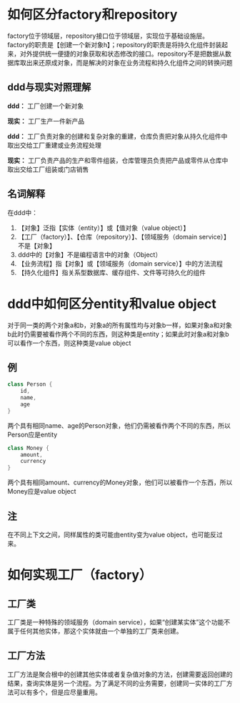 # 如何区分factory和repository

factory位于领域层，repository接口位于领域层，实现位于基础设施层。\
factory的职责是【创建一个新对象h】；repository的职责是将持久化组件封装起来，对外提供统一便捷的对象获取和状态修改的接口。repository不是把数据从数据库取出来还原成对象，而是解决的对象在业务流程和持久化组件之间的转换问题

## ddd与现实对照理解

**ddd：** 工厂创建一个新对象

**现实：** 工厂生产一件新产品

**ddd：** 工厂负责对象的创建和复杂对象的重建，仓库负责把对象从持久化组件中取出交给工厂重建或业务流程处理

**现实：** 工厂负责产品的生产和零件组装，仓库管理员负责把产品或零件从仓库中取出交给工厂组装或门店销售

## 名词解释

在ddd中：

1. 【对象】泛指【实体（entity）】或【值对象（value object）】
2. 【工厂（factory）】、【仓库（repository）】、【领域服务（domain service）】不是【对象】
3. ddd中的【对象】不是编程语言中的对象（Object）
4. 【业务流程】指【对象】或【领域服务（domain service）】中的方法流程
5. 【持久化组件】指关系型数据库、缓存组件、文件等可持久化的组件

# ddd中如何区分entity和value object

对于同一类的两个对象a和b，对象a的所有属性均与对象b一样，如果对象a和对象b此时仍需要被看作两个不同的东西，则这种类是entity；如果此时对象a和对象b可以看作一个东西，则这种类是value object

## 例

```Java
class Person {
    id,
    name,
    age
}
```

两个具有相同name、age的Person对象，他们仍需被看作两个不同的东西，所以Person应是entity

```Java
class Money {
    amount,
    currency
}
```

两个具有相同amount、currency的Money对象，他们可以被看作一个东西，所以Money应是value object

## 注

在不同上下文之间，同样属性的类可能由entity变为value object，也可能反过来。

# 如何实现工厂（factory）

## 工厂类

工厂类是一种特殊的领域服务（domain service），如果“创建某实体”这个功能不属于任何其他实体，那这个实体就由一个单独的工厂类来创建。

## 工厂方法

工厂方法是聚合根中的创建其他实体或者复杂值对象的方法，创建需要返回创建的结果，查询实体是另一个流程。为了满足不同的业务需要，创建同一实体的工厂方法可以有多个，但是应尽量重用。